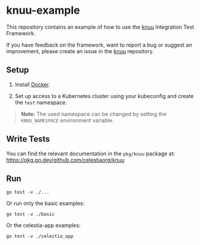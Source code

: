 # knuu-example

This repository contains an example of how to use the [knuu](https://github.com/celestiaorg/knuu) Integration Test Framework.

If you have feedback on the framework, want to report a bug or suggest an improvement, please create an issue in the [knuu](https://github.com/celestiaorg/knuu) repository.

## Setup

1. Install [Docker](https://docs.docker.com/get-docker/).

2. Set up access to a Kubernetes cluster using your kubeconfig and create the `test` namespace.
> **Note:** The used namespace can be changed by setting the `KNUU_NAMESPACE` environment variable.


## Write Tests

You can find the relevant documentation in the `pkg/knuu` package at: https://pkg.go.dev/github.com/celestiaorg/knuu

## Run

```shell
go test -v ./...
```

Or run only the basic examples:

```shell
go test -v ./basic
```

Or the celestia-app examples:

```shell
go test -v ./celestia_app
```
